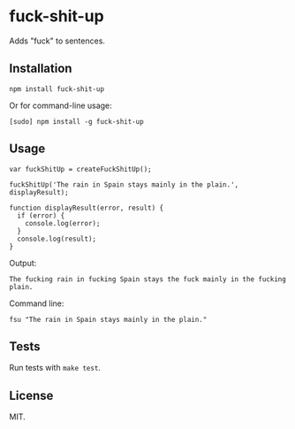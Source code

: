 fuck-shit-up
==================

Adds "fuck" to sentences.

Installation
------------

    npm install fuck-shit-up

Or for command-line usage:

    [sudo] npm install -g fuck-shit-up

Usage
-----

    var fuckShitUp = createFuckShitUp();

    fuckShitUp('The rain in Spain stays mainly in the plain.', displayResult);

    function displayResult(error, result) {
      if (error) {
        console.log(error);
      }
      console.log(result);
    }

Output:

    The fucking rain in fucking Spain stays the fuck mainly in the fucking plain.

Command line:

    fsu "The rain in Spain stays mainly in the plain."

Tests
-----

Run tests with `make test`.

License
-------

MIT.

